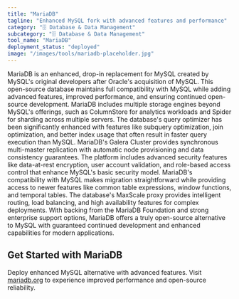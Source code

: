 ```yaml
---
title: "MariaDB"
tagline: "Enhanced MySQL fork with advanced features and performance"
category: "🗄️ Database & Data Management"
subcategory: "🗄️ Database & Data Management"
tool_name: "MariaDB"
deployment_status: "deployed"
image: "/images/tools/mariadb-placeholder.jpg"
---
```

MariaDB is an enhanced, drop-in replacement for MySQL created by MySQL's original developers after Oracle's acquisition of MySQL. This open-source database maintains full compatibility with MySQL while adding advanced features, improved performance, and ensuring continued open-source development. MariaDB includes multiple storage engines beyond MySQL's offerings, such as ColumnStore for analytics workloads and Spider for sharding across multiple servers. The database's query optimizer has been significantly enhanced with features like subquery optimization, join optimization, and better index usage that often result in faster query execution than MySQL. MariaDB's Galera Cluster provides synchronous multi-master replication with automatic node provisioning and data consistency guarantees. The platform includes advanced security features like data-at-rest encryption, user account validation, and role-based access control that enhance MySQL's basic security model. MariaDB's compatibility with MySQL makes migration straightforward while providing access to newer features like common table expressions, window functions, and temporal tables. The database's MaxScale proxy provides intelligent routing, load balancing, and high availability features for complex deployments. With backing from the MariaDB Foundation and strong enterprise support options, MariaDB offers a truly open-source alternative to MySQL with guaranteed continued development and enhanced capabilities for modern applications.

## Get Started with MariaDB

Deploy enhanced MySQL alternative with advanced features. Visit [mariadb.org](https://mariadb.org) to experience improved performance and open-source reliability.
